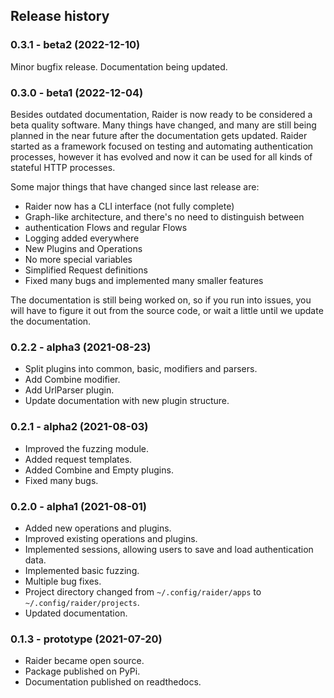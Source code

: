 ## Release history

### 0.3.1 - beta2 (2022-12-10)

Minor bugfix release. Documentation being updated.


### 0.3.0 - beta1 (2022-12-04)

Besides outdated documentation, Raider is now ready to be considered a
beta quality software. Many things have changed, and many are still
being planned in the near future after the documentation gets
updated. Raider started as a framework focused on testing and
automating authentication processes, however it has evolved and now it
can be used for all kinds of stateful HTTP processes.

Some major things that have changed since last release are:

* Raider now has a CLI interface (not fully complete)
* Graph-like architecture, and there's no need to distinguish between
* authentication Flows and regular Flows
* Logging added everywhere
* New Plugins and Operations
* No more special variables
* Simplified Request definitions
* Fixed many bugs and implemented many smaller features

The documentation is still being worked on, so if you run into issues,
you will have to figure it out from the source code, or wait a little
until we update the documentation.


### 0.2.2 - alpha3 (2021-08-23)

* Split plugins into common, basic, modifiers and parsers.
* Add Combine modifier.
* Add UrlParser plugin.
* Update documentation with new plugin structure.

### 0.2.1 - alpha2 (2021-08-03)

* Improved the fuzzing module.
* Added request templates.
* Added Combine and Empty plugins.
* Fixed many bugs.

### 0.2.0 - alpha1 (2021-08-01)

* Added new operations and plugins.
* Improved existing operations and plugins.
* Implemented sessions, allowing users to save and load authentication data.
* Implemented basic fuzzing.
* Multiple bug fixes.
* Project directory changed from ``~/.config/raider/apps`` to
  ``~/.config/raider/projects``.
* Updated documentation.


### 0.1.3 - prototype (2021-07-20)

* Raider became open source.
* Package published on PyPi.
* Documentation published on readthedocs.
